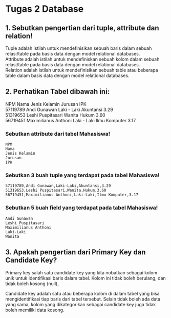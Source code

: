 # Tugas 2 Database
## 1. Sebutkan pengertian dari tuple, attribute dan relation!
Tuple adalah istilah untuk mendefinisikan sebuah baris dalam sebuah relasi/table pada basis data dengan model relational databases.   
Attribute adalah istilah untuk mendefiniskan sebuah kolom dalam sebuah relasi/table pada basis data dengan model relational databases.  
Relation adalah istilah untuk mendefinisikan sebuah table atau beberapa table dalam basis data dengan model relational databases.  

## 2. Perhatikan Tabel dibawah ini:  
NPM 	Nama 	Jenis Kelamin 	Jurusan 	IPK  
57119789 	Andi Gunawan 	Laki - Laki 	Akuntansi 	3.29  
51319653 	Leshi Puspitasari 	Wanita 	Hukum 	3.60  
56719451 	Maximilianus Anthoni 	Laki - Laki 	Ilmu Komputer 	3.17  

### Sebutkan attribute dari tabel Mahasiswa!  
    NPM
    Nama
    Jenis Kelamin
    Jurusan
    IPK

### Sebutkan 3 buah tuple yang terdapat pada tabel Mahasiswa!
    57119789,Andi Gunawan,Laki-Laki,Akuntansi,3.29
    51319653,Leshi Puspitasari,Wanita,Hukum,3.60
    56719451,Maximilianus Anthoni,Laki-Laki,Ilmu Komputer,3.17

### Sebutkan 5 buah field yang terdapat pada tabel Mahasiswa!
    Andi Gunawan
    Leshi Puspitasari
    Maximilianus Anthoni
    Laki-Laki
    Wanita
    
## 3. Apakah pengertian dari Primary Key dan Candidate Key?  

Primary key salah satu candidate key yang kita nobatkan sebagai kolom unik untuk identifikasi baris dalam tabel. Kolom ini tidak boleh berulang, dan tidak boleh kosong (null),

Candidate key adalah satu atau beberapa kolom di dalam tabel yang bisa mengidentifikasi tiap baris dari tabel tersebut. Selain tidak boleh ada data yang sama, kolom yang dikategorikan sebagai candidate key juga tidak boleh memiliki data kosong.




